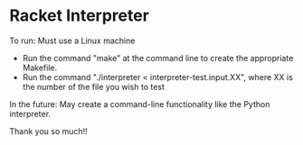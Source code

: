 # Racket Interpreter

To run: Must use a Linux machine
 - Run the command "make" at the command line to create the appropriate Makefile. 
 - Run the command "./interpreter < interpreter-test.input.XX", where XX is the number of the file you wish to test

In the future: May create a command-line functionality like the Python interpreter.

Thank you so much!!
